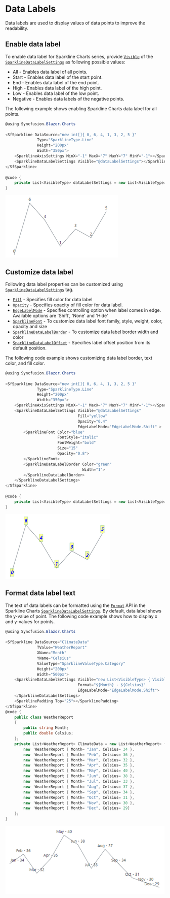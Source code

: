 # Data Labels

Data labels are used to display values of data points to improve the readability.

## Enable data label

To enable data label for Sparkline Charts series, provide [`Visible`](https://help.syncfusion.com/cr/blazor/Syncfusion.Blazor~Syncfusion.Blazor.Charts.SparklineDataLabelSettings~Visible.html) of the [`SparklineDataLabelSettings`](https://help.syncfusion.com/cr/blazor/Syncfusion.Blazor~Syncfusion.Blazor.Charts.SparklineDataLabelSettings.html) as following possible values:

* All - Enables data label of  all points.
* Start - Enables data label of the start point.
* End - Enables data label of the end point.
* High - Enables data label of the high point.
* Low - Enables data label of the low point.
* Negative - Enables data labels of the negative points.

The following example shows enabling Sparkline Charts data label for all points.

```csharp
@using Syncfusion.Blazor.Charts

<SfSparkline DataSource="new int[]{ 0, 6, 4, 1, 3, 2, 5 }"
              Type="SparklineType.Line"
              Height="200px"
              Width="350px">
    <SparklineAxisSettings MinX="-1" MaxX="7" MaxY="7" MinY="-1"></SparklineAxisSettings>
    <SparklineDataLabelSettings Visible="@dataLabelSettings"></SparklineDataLabelSettings>
</SfSparkline>

@code {
    private List<VisibleType> dataLabelSettings = new List<VisibleType> { VisibleType.All };
}
```

![Sparkline Charts with DataLabel Sample](./images/Datalabels/Datalabel.png)

## Customize data label

Following data label properties can be customized using [`SparklineDataLabelSettings`](https://help.syncfusion.com/cr/blazor/Syncfusion.Blazor.Charts.SparklineDataLabelSettings.html) tag.

* [`Fill`](https://help.syncfusion.com/cr/blazor/Syncfusion.Blazor~Syncfusion.Blazor.Charts.SparklineDataLabelSettings~Fill.html) - Specifies fill color for data label
* [`Opacity`](https://help.syncfusion.com/cr/blazor/Syncfusion.Blazor~Syncfusion.Blazor.Charts.SparklineDataLabelSettings~Opacity.html) - Specifies opacity of fill color for data label.
* [`EdgeLabelMode`](https://help.syncfusion.com/cr/blazor/Syncfusion.Blazor~Syncfusion.Blazor.Charts.SparklineDataLabelSettings~EdgeLabelMode.html) - Specifies controlling option when label comes in edge. Available options are 'Shift', 'None' and 'Hide'
* [`SparklineFont`](https://help.syncfusion.com/cr/blazor/Syncfusion.Blazor~Syncfusion.Blazor.Charts.SparklineFont.html) - To customize data label font family, style, weight, color, opacity and size
* [`SparklineDataLabelBorder`](https://help.syncfusion.com/cr/blazor/Syncfusion.Blazor~Syncfusion.Blazor.Charts.SparklineDataLabelBorder.html) - To customize data label border width and color
* [`SparklineDataLabelOffset`](https://help.syncfusion.com/cr/blazor/Syncfusion.Blazor~Syncfusion.Blazor.Charts.SparklineDataLabelOffset.html) - Specifies label offset position from its default position.

The following code example shows customizing data label border, text color, and fill color.

```csharp
@using Syncfusion.Blazor.Charts

<SfSparkline DataSource="new int[]{ 0, 6, 4, 1, 3, 2, 5 }"
              Type="SparklineType.Line"
              Height="200px"
              Width="350px">
    <SparklineAxisSettings MinX="-1" MaxX="7" MaxY="7" MinY="-1"></SparklineAxisSettings>
    <SparklineDataLabelSettings Visible="@dataLabelSettings"
                                Fill="yellow"
                                Opacity="0.4"
                                EdgeLabelMode="EdgeLabelMode.Shift" >
        <SparklineFont Color="blue"
                       FontStyle="italic"
                       FontWeight="bold"
                       Size="15"
                       Opacity="0.8">
        </SparklineFont>
        <SparklineDataLabelBorder Color="green"
                                  Width="1">
        </SparklineDataLabelBorder>
    </SparklineDataLabelSettings>
</SfSparkline>

@code {
    private List<VisibleType> dataLabelSettings = new List<VisibleType> { VisibleType.All };
}
```

![Sparkline Charts with DataLabel border  Sample](./images/Datalabels/LabelCustomization.png)

## Format data label text

The text of data labels can be formatted using the [`Format`](https://help.syncfusion.com/cr/blazor/Syncfusion.Blazor~Syncfusion.Blazor.Charts.SparklineDataLabelSettings~Format.html) API in the Sparkline Charts [`SparklineDataLabelSettings`](https://help.syncfusion.com/cr/blazor/Syncfusion.Blazor~Syncfusion.Blazor.Charts.SparklineDataLabelSettings.html). By default, data label shows the y-value of point. The following code example shows how to display x and y-values for points.

```csharp
@using Syncfusion.Blazor.Charts

<SfSparkline DataSource="ClimateData"
              TValue="WeatherReport"
              XName="Month"
              YName="Celsius"
              ValueType="SparklineValueType.Category"
              Height="200px"
              Width="500px">
    <SparklineDataLabelSettings Visible="new List<VisibleType> { VisibleType.All}"
                                Format="${Month} - ${Celsius}"
                                EdgeLabelMode="EdgeLabelMode.Shift">
    </SparklineDataLabelSettings>
    <SparklinePadding Top="25"></SparklinePadding>
</SfSparkline>
@code {
    public class WeatherReport
    {
        public string Month;
        public double Celsius;
    };
    private List<WeatherReport> ClimateData = new List<WeatherReport> {
        new  WeatherReport { Month= "Jan", Celsius= 34 },
        new  WeatherReport { Month= "Feb", Celsius= 36 },
        new  WeatherReport { Month= "Mar", Celsius= 32 },
        new  WeatherReport { Month= "Apr", Celsius= 35 },
        new  WeatherReport { Month= "May", Celsius= 40 },
        new  WeatherReport { Month= "Jun", Celsius= 38 },
        new  WeatherReport { Month= "Jul", Celsius= 33 },
        new  WeatherReport { Month= "Aug", Celsius= 37 },
        new  WeatherReport { Month= "Sep", Celsius= 34 },
        new  WeatherReport { Month= "Oct", Celsius= 31 },
        new  WeatherReport { Month= "Nov", Celsius= 30 },
        new  WeatherReport { Month= "Dec", Celsius= 29}
    };
}
```

![Sparkline Charts with custom data label](./images/Datalabels/LabelFormat.png)